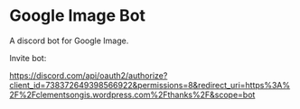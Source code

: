 # Google Image Bot
A discord bot for Google Image.

Invite bot:

https://discord.com/api/oauth2/authorize?client_id=738372649398566922&permissions=8&redirect_uri=https%3A%2F%2Fclementsongis.wordpress.com%2Fthanks%2F&scope=bot